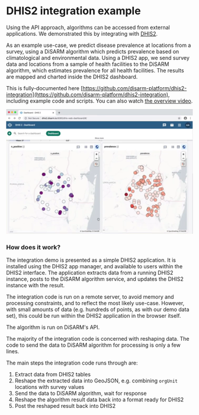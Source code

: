 # DHIS2 integration example

Using the API approach, algorithms can be accessed from external applications. We demonstrated this by integrating with [DHIS2](https://www.dhis2.org/). 

As an example use-case, we predict disease prevalence at locations from a survey, using a DiSARM algorithm which predicts prevalence based on climatological and environmental data. Using a DHIS2 app, we send survey data and locations from a sample of health facilities to the DiSARM algorithm, which estimates prevalence for all health facilities. The results are mapped and charted inside the DHIS2 dashboard.

This is fully-documented here [https://github.com/disarm-platform/dhis2-integration](https://github.com/disarm-platform/dhis2-integration), including example code and scripts. You can also watch [the overview video](https://youtu.be/osnsxEW3F2k).

![](../../.gitbook/assets/screenshot-2020-05-04-at-16.44.41.png)

### How does it work?

The integration demo is presented as a simple DHIS2 application. It is installed using the DHIS2 app manager, and available to users within the DHIS2 interface. The application extracts data from a running DHIS2 instance, posts to the DiSARM algorithm service, and updates the DHIS2 instance with the result.

The integration code is run on a remote server, to avoid memory and processing constraints, and to reflect the most likely use-case. However, with small amounts of data \(e.g. hundreds of points, as with our demo data set\), this could be run within the DHIS2 application in the browser itself.

The algorithm is run on DiSARM's API.

The majority of the integration code is concerned with reshaping data. The code to send the data to DiSARM algorithm for processing is only a few lines.

The main steps the integration code runs through are:

1. Extract data from DHIS2 tables
2. Reshape the extracted data into GeoJSON, e.g. combining `orgUnit` locations with survey values
3. Send the data to DiSARM algorithm, wait for response
4. Reshape the algorithm result data back into a format ready for DHIS2
5. Post the reshaped result back into DHIS2



